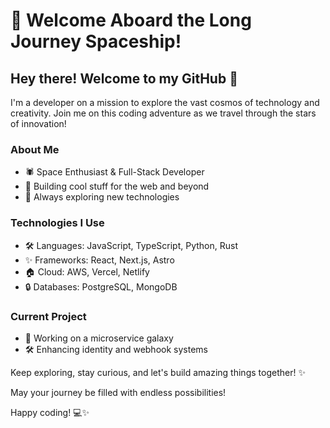 # 🚀 Welcome Aboard the Long Journey Spaceship!

## Hey there! Welcome to my GitHub 👋

I'm a developer on a mission to explore the vast cosmos of technology and creativity. Join me on this coding adventure as we travel through the stars of innovation!

### About Me
- 🕷 Space Enthusiast & Full-Stack Developer  
- 🔧 Building cool stuff for the web and beyond  
- 🔎 Always exploring new technologies

### Technologies I Use
- 🛠️ Languages: JavaScript, TypeScript, Python, Rust
- ✨ Frameworks: React, Next.js, Astro
- 🏠 Cloud: AWS, Vercel, Netlify
- 🔒 Databases: PostgreSQL, MongoDB

### Current Project
- 🚀 Working on a microservice galaxy
- 🛠️ Enhancing identity and webhook systems

Keep exploring, stay curious, and let's build amazing things together! ✨

May your journey be filled with endless possibilities!

Happy coding! 💻✨
